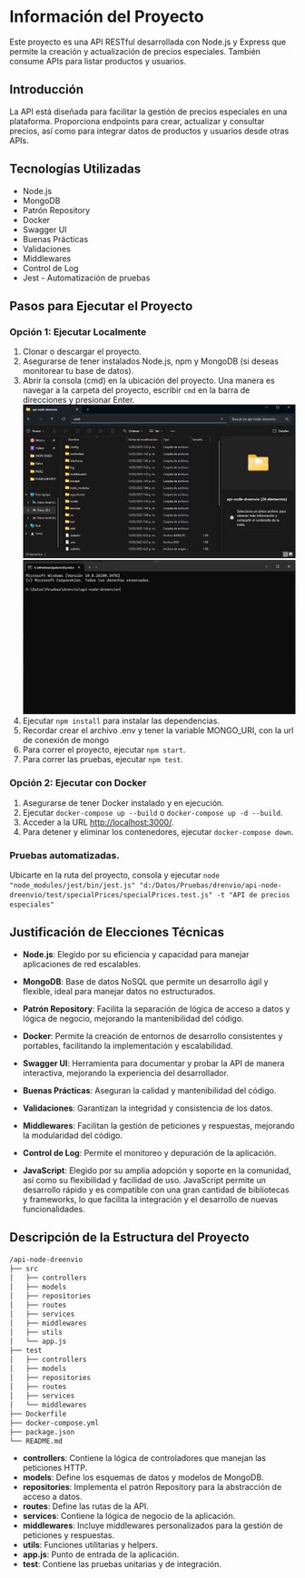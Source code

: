 # Información del Proyecto

Este proyecto es una API RESTful desarrollada con Node.js y Express que permite la creación y actualización de precios especiales. También consume APIs para listar productos y usuarios.

## Introducción

La API está diseñada para facilitar la gestión de precios especiales en una plataforma. Proporciona endpoints para crear, actualizar y consultar precios, así como para integrar datos de productos y usuarios desde otras APIs.

## Tecnologías Utilizadas

- Node.js
- MongoDB
- Patrón Repository
- Docker
- Swagger UI
- Buenas Prácticas
- Validaciones
- Middlewares
- Control de Log
- Jest - Automatización de pruebas 
## Pasos para Ejecutar el Proyecto

### Opción 1: Ejecutar Localmente

1. Clonar o descargar el proyecto.
2. Asegurarse de tener instalados Node.js, npm y MongoDB (si deseas monitorear tu base de datos).
3. Abrir la consola (cmd) en la ubicación del proyecto. Una manera es navegar a la carpeta del proyecto, escribir `cmd` en la barra de direcciones y presionar Enter.
   ![Abrir consola](image.png)
   ![Ubicación del proyecto](image-1.png)
4. Ejecutar `npm install` para instalar las dependencias.
5. Recordar crear el archivo .env y tener la variable MONGO_URI, con la url de conexión de mongo
6. Para correr el proyecto, ejecutar `npm start`.
7. Para correr las pruebas, ejecutar `npm test`.

### Opción 2: Ejecutar con Docker

1. Asegurarse de tener Docker instalado y en ejecución.
2. Ejecutar `docker-compose up --build` o `docker-compose up -d --build`.
3. Acceder a la URL [http://localhost:3000/](http://localhost:3000/).
4. Para detener y eliminar los contenedores, ejecutar `docker-compose down`.

### Pruebas automatizadas.

Ubicarte en la ruta del proyecto, consola y ejecutar `node "node_modules/jest/bin/jest.js" "d:/Datos/Pruebas/drenvio/api-node-dreenvio/test/specialPrices/specialPrices.test.js" -t "API de precios especiales"`


## Justificación de Elecciones Técnicas

- **Node.js**: Elegido por su eficiencia y capacidad para manejar aplicaciones de red escalables.
- **MongoDB**: Base de datos NoSQL que permite un desarrollo ágil y flexible, ideal para manejar datos no estructurados.
- **Patrón Repository**: Facilita la separación de lógica de acceso a datos y lógica de negocio, mejorando la mantenibilidad del código.
- **Docker**: Permite la creación de entornos de desarrollo consistentes y portables, facilitando la implementación y escalabilidad.
- **Swagger UI**: Herramienta para documentar y probar la API de manera interactiva, mejorando la experiencia del desarrollador.
- **Buenas Prácticas**: Aseguran la calidad y mantenibilidad del código.
- **Validaciones**: Garantizan la integridad y consistencia de los datos.
- **Middlewares**: Facilitan la gestión de peticiones y respuestas, mejorando la modularidad del código.
- **Control de Log**: Permite el monitoreo y depuración de la aplicación.

- **JavaScript**: Elegido por su amplia adopción y soporte en la comunidad, así como su flexibilidad y facilidad de uso. JavaScript permite un desarrollo rápido y es compatible con una gran cantidad de bibliotecas y frameworks, lo que facilita la integración y el desarrollo de nuevas funcionalidades.

## Descripción de la Estructura del Proyecto

```
/api-node-dreenvio
├── src
│   ├── controllers
│   ├── models
│   ├── repositories
│   ├── routes
│   ├── services
│   ├── middlewares
│   ├── utils
│   └── app.js
├── test
│   ├── controllers
│   ├── models
│   ├── repositories
│   ├── routes
│   ├── services
│   └── middlewares
├── Dockerfile
├── docker-compose.yml
├── package.json
└── README.md
```

- **controllers**: Contiene la lógica de controladores que manejan las peticiones HTTP.
- **models**: Define los esquemas de datos y modelos de MongoDB.
- **repositories**: Implementa el patrón Repository para la abstracción de acceso a datos.
- **routes**: Define las rutas de la API.
- **services**: Contiene la lógica de negocio de la aplicación.
- **middlewares**: Incluye middlewares personalizados para la gestión de peticiones y respuestas.
- **utils**: Funciones utilitarias y helpers.
- **app.js**: Punto de entrada de la aplicación.
- **test**: Contiene las pruebas unitarias y de integración.
